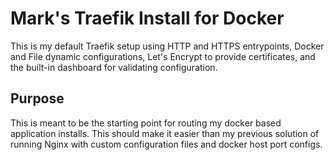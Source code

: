 # Mark's Traefik Install for Docker

This is my default Traefik setup using HTTP and HTTPS entrypoints, Docker and File dynamic configurations, Let's Encrypt to provide certificates, and the built-in dashboard for validating configuration.

## Purpose

This is meant to be the starting point for routing my docker based application installs. This should make it easier than my previous solution of running Nginx with custom configuration files and docker host port configs.
